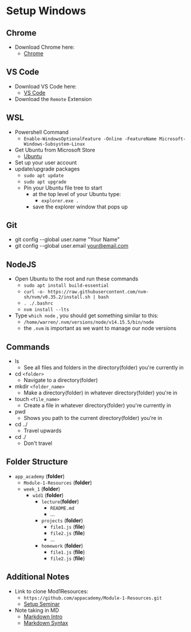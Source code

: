 # Setup Windows

## Chrome

* Download Chrome here:
  * [Chrome](https://www.google.com/chrome/)

## VS Code

* Download VS Code here:
  * [VS Code](https://code.visualstudio.com/)
* Download the ``Remote`` Extension

## WSL

* Powershell Command
  * ``Enable-WindowsOptionalFeature -Online -FeatureName Microsoft-Windows-Subsystem-Linux``
* Get Ubuntu from Microsoft Store
  * [Ubuntu](https://www.microsoft.com/en-us/p/ubuntu-1804-lts/9n9tngvndl3q?activetab=pivot:overviewtab)
* Set up your user account
* update/upgrade packages
  * ``sudo apt update``
  * ``sudo apt upgrade``
  * Pin your Ubuntu file tree to start
    * at the top level of your Ubuntu type:
      * `explorer.exe .`
    * save the explorer window that pops up

## Git

* git config --global user.name "Your Name"
* git config --global user.email your@email.com

## NodeJS

* Open Ubuntu to the root and run these commands
  * ``sudo apt install build-essential``
  * ``curl -o- https://raw.githubusercontent.com/nvm-sh/nvm/v0.35.2/install.sh | bash``
  * ``. ./.bashrc``
  * ``nvm install --lts``
* Type ``which node`` , you should get something similar to this:
  * ``/home/warren/.nvm/versions/node/v14.15.5/bin/node``
  * the ``.nvm`` is important as we want to manage our node versions

## Commands

* ls
  * See all files and folders in the directory(folder) you're currently in
* cd `<folder>`
  * Navigate to a directory(folder)
* mkdir `<folder_name>`
  * Make a directory(folder) in whatever directory(folder) you're in
* touch `<file_name>`
  * Create a file in whatever directory(folder) you're currently in
* pwd
  * Shows you path to the current directory(folder) you're in
* cd ../
  * Travel upwards
* cd ./
  * Don't travel

## Folder Structure

* `app_academy` (**folder**)
  * `Module-1-Resources` (**folder**)
  * `week_1` (**folder**)
    * `w1d1` (**folder**)
      * `lecture`(**folder**)
        * `README.md`
        * ...
      * `projects` (**folder**)
        * `file1.js` (**file**)
        * `file2.js` (**file**)
        * ...
      * `homework` (**folder**)
        * `file1.js` (**file**)
        * `file2.js` (**file**)

## Additional Notes

* Link to clone Mod1Resources:
  * ``https://github.com/appacademy/Module-1-Resources.git``
  * [Setup Seminar](https://github.com/appacademy/Module-1-Resources/blob/main/week1/additional_resources/setup_seminar.md)
* Note taking in MD
  * [Markdown Intro](https://commonmark.org/help/tutorial/index.html)
  * [Markdown Syntax](https://www.markdownguide.org/basic-syntax/)
